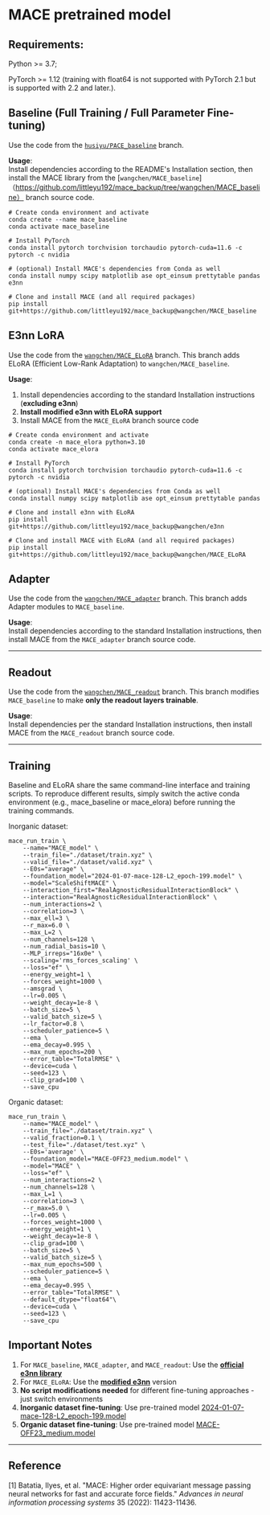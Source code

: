 # MACE pretrained model

## Requirements:

Python >= 3.7;

PyTorch >= 1.12 (training with float64 is not supported with PyTorch 2.1 but is supported with 2.2 and later.).

## Baseline (Full Training / Full Parameter Fine-tuning)

Use the code from the [`husiyu/PACE_baseline`](https://github.com/ACEsuit/mace) branch. 










**Usage**:  
Install dependencies according to the README's Installation section, then install the MACE library from the [`wangchen/MACE_baseline`]（https://github.com/littleyu192/mace_backup/tree/wangchen/MACE_baseline） branch source code.

```
# Create conda environment and activate
conda create --name mace_baseline
conda activate mace_baseline

# Install PyTorch
conda install pytorch torchvision torchaudio pytorch-cuda=11.6 -c pytorch -c nvidia

# (optional) Install MACE's dependencies from Conda as well
conda install numpy scipy matplotlib ase opt_einsum prettytable pandas e3nn

# Clone and install MACE (and all required packages)
pip install git+https://github.com/littleyu192/mace_backup@wangchen/MACE_baseline
```
## E3nn LoRA

Use the code from the [`wangchen/MACE_ELoRA`](https://github.com/littleyu192/mace_backup/tree/wangchen/MACE_ELoRA) branch. This branch adds ELoRA (Efficient Low-Rank Adaptation) to `wangchen/MACE_baseline`.

**Usage**:  
1. Install dependencies according to the standard Installation instructions (**excluding e3nn**)  
2. **Install modified e3nn with ELoRA support**  
3. Install MACE from the `MACE_ELoRA` branch source code

```
# Create conda environment and activate
conda create -n mace_elora python=3.10
conda activate mace_elora

# Install PyTorch
conda install pytorch torchvision torchaudio pytorch-cuda=11.6 -c pytorch -c nvidia

# (optional) Install MACE's dependencies from Conda as well
conda install numpy scipy matplotlib ase opt_einsum prettytable pandas

# Clone and install e3nn with ELoRA
pip install git+https://github.com/littleyu192/mace_backup@wangchen/e3nn

# Clone and install MACE with ELoRA (and all required packages)
pip install git+https://github.com/littleyu192/mace_backup@wangchen/MACE_ELoRA
```

## Adapter

Use the code from the [`wangchen/MACE_adapter`](https://github.com/littleyu192/mace_backup/tree/wangchen/MACE_adapter) branch. This branch adds Adapter modules to `MACE_baseline`.

**Usage**:  
Install dependencies according to the standard Installation instructions, then install MACE from the `MACE_adapter` branch source code.

---

## Readout

Use the code from the [`wangchen/MACE_readout`](https://github.com/littleyu192/mace_backup/tree/wangchen/MACE_readout) branch. This branch modifies `MACE_baseline` to make **only the readout layers trainable**.

**Usage**:  
Install dependencies per the standard Installation instructions, then install MACE from the `MACE_readout` branch source code.

---

## Training
Baseline and ELoRA share the same command-line interface and training scripts. To reproduce different results, simply switch the active conda environment (e.g., mace_baseline or mace_elora) before running the training commands.

Inorganic dataset:
```
mace_run_train \
    --name="MACE_model" \
    --train_file="./dataset/train.xyz" \
    --valid_file="./dataset/valid.xyz" \
    --E0s="average" \
    --foundation_model="2024-01-07-mace-128-L2_epoch-199.model" \
    --model="ScaleShiftMACE" \
    --interaction_first="RealAgnosticResidualInteractionBlock" \
    --interaction="RealAgnosticResidualInteractionBlock" \
    --num_interactions=2 \
    --correlation=3 \
    --max_ell=3 \
    --r_max=6.0 \
    --max_L=2 \
    --num_channels=128 \
    --num_radial_basis=10 \
    --MLP_irreps="16x0e" \
    --scaling='rms_forces_scaling' \
    --loss="ef" \
    --energy_weight=1 \
    --forces_weight=1000 \
    --amsgrad \
    --lr=0.005 \
    --weight_decay=1e-8 \
    --batch_size=5 \
    --valid_batch_size=5 \
    --lr_factor=0.8 \
    --scheduler_patience=5 \
    --ema \
    --ema_decay=0.995 \
    --max_num_epochs=200 \
    --error_table="TotalRMSE" \
    --device=cuda \
    --seed=123 \
    --clip_grad=100 \
    --save_cpu 
```
Organic dataset:
```
mace_run_train \
    --name="MACE_model" \
    --train_file="./dataset/train.xyz" \
    --valid_fraction=0.1 \
    --test_file="./dataset/test.xyz" \
    --E0s='average' \
    --foundation_model="MACE-OFF23_medium.model" \
    --model="MACE" \
    --loss="ef" \
    --num_interactions=2 \
    --num_channels=128 \
    --max_L=1 \
    --correlation=3 \
    --r_max=5.0 \
    --lr=0.005 \
    --forces_weight=1000 \
    --energy_weight=1 \
    --weight_decay=1e-8 \
    --clip_grad=100 \
    --batch_size=5 \
    --valid_batch_size=5 \
    --max_num_epochs=500 \
    --scheduler_patience=5 \
    --ema \
    --ema_decay=0.995 \
    --error_table="TotalRMSE" \
    --default_dtype="float64"\
    --device=cuda \
    --seed=123 \
    --save_cpu 
```

## Important Notes

1. For `MACE_baseline`, `MACE_adapter`, and `MACE_readout`: Use the **[official e3nn library](https://github.com/e3nn/e3nn)**  
2. For `MACE_ELoRA`: Use the **[modified e3nn](https://github.com/e3nn/e3nn/tree/ELoRA_branch)** version  
3. **No script modifications needed** for different fine-tuning approaches - just switch environments  
4. **Inorganic dataset fine-tuning**: Use pre-trained model [2024-01-07-mace-128-L2_epoch-199.model](https://github.com/ACEsuit/mace-foundations/releases/download/mace_mp_0/2024-01-07-mace-128-L2_epoch-199.model)  
5. **Organic dataset fine-tuning**: Use pre-trained model [MACE-OFF23_medium.model](https://github.com/ACEsuit/mace-off/blob/main/mace_off23/MACE-OFF23_medium.model)  

---

## Reference

[1] Batatia, Ilyes, et al. "MACE: Higher order equivariant message passing neural networks for fast and accurate force fields." *Advances in neural information processing systems* 35 (2022): 11423-11436.
